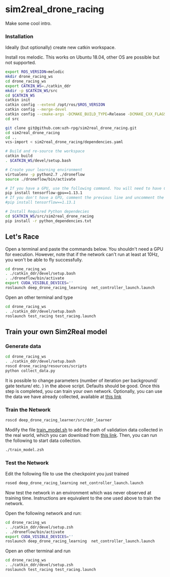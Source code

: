 # sim2real_drone_racing

Make some cool intro.

### Installation
Ideally (but optionally) create new catkin workspace.

Install ros melodic. This works on Ubuntu 18.04, other OS are possible but not supported.

```bash
export ROS_VERSION=melodic
mkdir drone_racing_ws
cd drone_racing_ws
export CATKIN_WS=./catkin_ddr
mkdir -p $CATKIN_WS/src
cd $CATKIN_WS
catkin init
catkin config --extend /opt/ros/$ROS_VERSION
catkin config --merge-devel
catkin config --cmake-args -DCMAKE_BUILD_TYPE=Release -DCMAKE_CXX_FLAGS=-fdiagnostics-color
cd src

git clone git@github.com:uzh-rpg/sim2real_drone_racing.git
cd sim2real_drone_racing
cd ..
vcs-import < sim2real_drone_racing/dependencies.yaml

# Build and re-source the workspace
catkin build
. $CATKIN_WS/devel/setup.bash

# Create your learning environment
virtualenv -p python2.7 ./droneflow
source ./droneflow/bin/activate

# If you have a GPU, use the following command. You will need to have CUDA 10.0 installed for it to work.
pip install tensorflow-gpu==1.13.1
# If you don't have a GPU, comment the previous line and uncomment the next
#pip install tensorflow==1.13.1

# Install Required Python dependecies
cd $CATKIN_WS/src/sim2real_drone_racing
pip install -r python_dependencies.txt

```


## Let's Race

Open a terminal and paste the commands below. You shouldn't need a GPU for execution. However, note that if the network can't run at least at 10Hz, you won't be able to fly successfully.

```bash
cd drone_racing_ws
. ./catkin_ddr/devel/setup.bash
. ./droneflow/bin/activate
export CUDA_VISIBLE_DEVICES=''
roslaunch deep_drone_racing_learning  net_controller_launch.launch
```

Open an other terminal and type

```bash
cd drone_racing_ws
. ./catkin_ddr/devel/setup.bash
roslaunch test_racing test_racing.launch

```



## Train your own Sim2Real model

### Generate data

```bash
cd drone_racing_ws
. ./catkin_ddr/devel/setup.bash
roscd drone_racing/resources/scripts
python collect_data.py

```

It is possible to change parameters (number of iteration per background/ gate texture/ etc. ) in the above script.
Defaults should be good.
Once this step is completed, you can train your own network. Optionally, you can use the data we have already collected, available at [this link](train_data.zip)


### Train the Network

```bash
roscd deep_drone_racing_learner/src/ddr_learner

```

Modify the file [train\_model.sh](./learning/deep_drone_racing_learner/src/ddr_learner/train_model.sh) to add the path of validation data collected in the real world, which you can download from [this link](path_to_data.zip).
Then, you can run the following to start data collection.

```bash
./train_model.zsh

```

### Test the Network

Edit the following file to use the checkpoint you just trained
```bash
rosed deep_drone_racing_learning net_controller_launch.launch

```

Now test the network in an environment which was never observed at training time. Instructions are equivalent to the one used above to train the network.

Open the following network and run:

```bash
cd drone_racing_ws
. ./catkin_ddr/devel/setup.zsh
. ./droneflow/bin/activate
export CUDA_VISIBLE_DEVICES=''
roslaunch deep_drone_racing_learning  net_controller_launch.launch

```

Open an other terminal and run

```bash
cd drone_racing_ws
. ./catkin_ddr/devel/setup.zsh
roslaunch test_racing test_racing.launch

```
